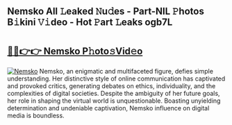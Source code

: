 ## Nemsko All 𝙻eaked 𝙽u𝚍es - Part-NIL 𝙿hotos B𝚒kini 𝚅𝚒deo - Hot 𝙿art 𝙻eaks ogb7L

# <h2><a href="http://ld2pmcr.urlbe.top/?page=Nemsko">🔗🔗👉👉 Nemsko P𝚑oto𝚜Vid𝚎o</a></h2>

[![Nemsko](https://i.imgur.com/eBuTRDB.gif)](http://ld2pmcr.urlbe.top/?page=Nemsko)
Nemsko, an enigmatic and multifaceted figure, defies simple understanding. Her distinctive style of online communication has captivated and provoked critics, generating debates on ethics, individuality, and the complexities of digital societies. Despite the ambiguity of her future goals, her role in shaping the virtual world is unquestionable. Boasting unyielding determination and undeniable captivation, Nemsko influence on digital media is boundless.
